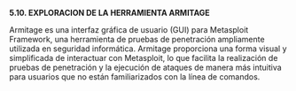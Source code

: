 **5.10. EXPLORACION DE LA HERRAMIENTA ARMITAGE**

Armitage es una interfaz gráfica de usuario (GUI) para Metasploit Framework, una herramienta de pruebas de penetración ampliamente utilizada en seguridad informática. Armitage proporciona una forma visual y simplificada de interactuar con Metasploit, lo que facilita la realización de pruebas de penetración y la ejecución de ataques de manera más intuitiva para usuarios que no están familiarizados con la línea de comandos.
